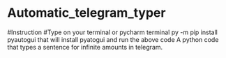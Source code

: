 # Automatic_telegram_typer
#Instruction
#Type on your terminal or pycharm terminal  py -m pip install pyautogui that will install pyatogui and run the above code
A python code that types a sentence for infinite amounts in telegram.

